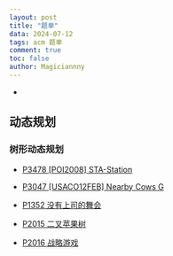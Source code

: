 ```yaml
---
layout: post
title: "题单"
data: 2024-07-12
tags: acm 题单
comment: true
toc: false
author: Magiciannny
---
```


-

## 动态规划

### 树形动态规划

- [P3478 [POI2008] STA-Station](https://www.luogu.com.cn/problem/P3478) 
- [P3047 [USACO12FEB] Nearby Cows G](https://www.luogu.com.cn/problem/P3047) 



- [P1352 没有上司的舞会](https://www.luogu.com.cn/problem/P1352) 
- [P2015 二叉苹果树](https://www.luogu.com.cn/problem/P2015) 
- [P2016 战略游戏](https://www.luogu.com.cn/problem/P2016) 

 